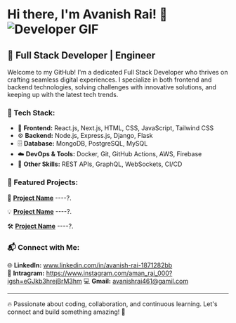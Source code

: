 # Hi there, I'm Avanish Rai! 👋 ![Developer GIF](https://media.giphy.com/media/qgQUggAC3Pfv687qPC/giphy.gif)

## 🚀 Full Stack Developer | Engineer

Welcome to my GitHub! I'm a dedicated Full Stack Developer who thrives on crafting seamless digital experiences. I specialize in both frontend and backend technologies, solving challenges with innovative solutions, and keeping up with the latest tech trends.

### 🔧 Tech Stack:
- 🎨 **Frontend:** React.js, Next.js, HTML, CSS, JavaScript, Tailwind CSS
- ⚙️ **Backend:** Node.js, Express.js, Django, Flask
- 🗄 **Database:** MongoDB, PostgreSQL, MySQL
- ☁️ **DevOps & Tools:** Docker, Git, GitHub Actions, AWS, Firebase
- 🔗 **Other Skills:** REST APIs, GraphQL, WebSockets, CI/CD

### 🌟 Featured Projects:
🚀 **[Project Name](#)** ----?.

💡 **[Project Name](#)**  ----?.

🛠 **[Project Name](#)** ----?.

### 📬 Connect with Me:
🌐 **LinkedIn:** www.linkedin.com/in/avanish-rai-1871282bb  
🚀 **Intragram:** https://www.instagram.com/aman_rai_000?igsh=eGJkb3hrejBrM3hm
💻 **Gmail:** avanishrai461@gamil.com

---

🔥 Passionate about coding, collaboration, and continuous learning. Let's connect and build something amazing! 🚀

